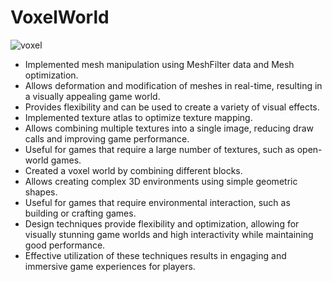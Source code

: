 # VoxelWorld
![voxel](https://user-images.githubusercontent.com/12250862/222147632-3039597f-eeea-4aaf-bb73-db51b3b14a9d.jpg)
- Implemented mesh manipulation using MeshFilter data and Mesh optimization.
- Allows deformation and modification of meshes in real-time, resulting in a visually appealing game world.
- Provides flexibility and can be used to create a variety of visual effects.
- Implemented texture atlas to optimize texture mapping.
- Allows combining multiple textures into a single image, reducing draw calls and improving game performance.
- Useful for games that require a large number of textures, such as open-world games.
- Created a voxel world by combining different blocks.
- Allows creating complex 3D environments using simple geometric shapes.
- Useful for games that require environmental interaction, such as building or crafting games.
- Design techniques provide flexibility and optimization, allowing for visually stunning game worlds and high interactivity while maintaining good performance.
- Effective utilization of these techniques results in engaging and immersive game experiences for players.


